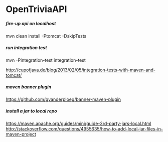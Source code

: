 # OpenTriviaAPI

##### fire-up api on localhost
mvn clean install -Ptomcat -DskipTests

##### run integration test
mvn -Pintegration-test integration-test

http://cupofjava.de/blog/2013/02/05/integration-tests-with-maven-and-tomcat/

##### maven banner plugin
https://github.com/gvanderploeg/banner-maven-plugin

##### install a jar to local repo
https://maven.apache.org/guides/mini/guide-3rd-party-jars-local.html
http://stackoverflow.com/questions/4955635/how-to-add-local-jar-files-in-maven-project